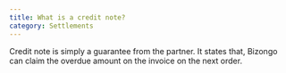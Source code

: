 ```yaml
---
title: What is a credit note?
category: Settlements
---
```

Credit note is simply a guarantee from the partner. It states that, Bizongo can claim the overdue amount on the invoice on the next order.